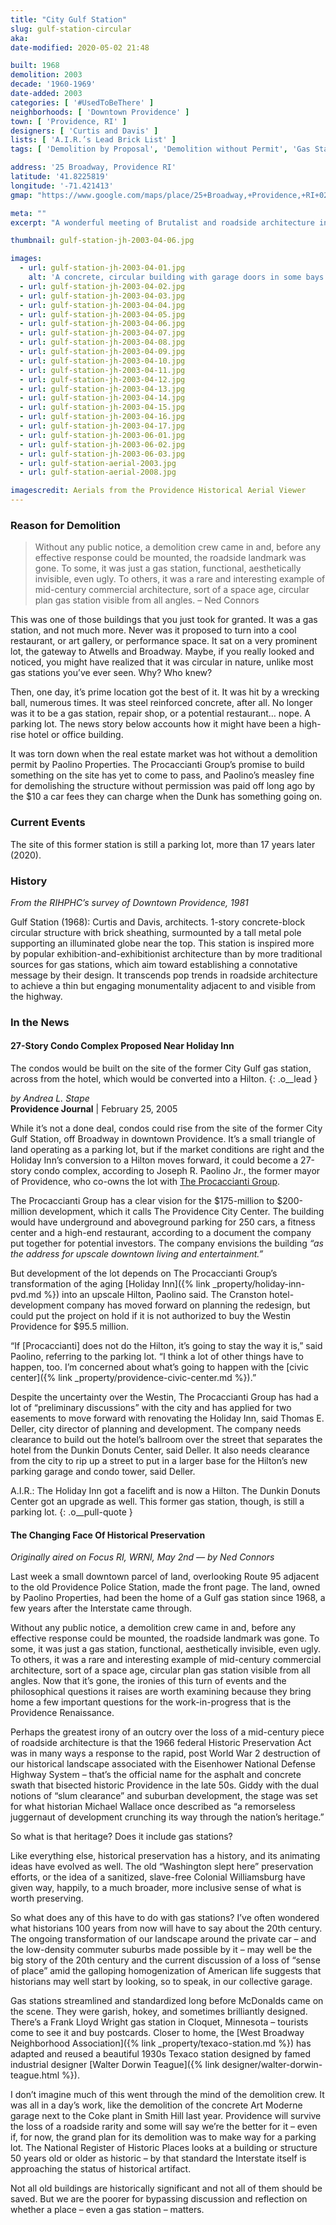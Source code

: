 ```yaml
---
title: "City Gulf Station"
slug: gulf-station-circular
aka: 
date-modified: 2020-05-02 21:48

built: 1968
demolition: 2003
decade: '1960-1969'
date-added: 2003
categories: [ '#UsedToBeThere' ]
neighborhoods: [ 'Downtown Providence' ]
town: [ 'Providence, RI' ]
designers: [ 'Curtis and Davis' ]
lists: [ 'A.I.R.’s Lead Brick List' ]
tags: [ 'Demolition by Proposal', 'Demolition without Permit', 'Gas Station & Auto Repair' ]

address: '25 Broadway, Providence RI'
latitude: '41.8225819'
longitude: '-71.421413'
gmap: "https://www.google.com/maps/place/25+Broadway,+Providence,+RI+02903/@41.8225819,-71.421413,17z/data=!3m1!4b1!4m5!3m4!1s0x89e4450d6deff1bf:0xec3808ece8748ce9!8m2!3d41.8225819!4d-71.4192243"

meta: ""
excerpt: "A wonderful meeting of Brutalist and roadside architecture in a striking circular floor plan that fit the location at the apex of Broadway and Atwells Avenue quite well."

thumbnail: gulf-station-jh-2003-04-06.jpg

images:
  - url: gulf-station-jh-2003-04-01.jpg
    alt: 'A concrete, circular building with garage doors in some bays and a commercial storefront in another. The flat roof overhung the main column of the building by a few feet, creating a low, flying saucer effect.'
  - url: gulf-station-jh-2003-04-02.jpg
  - url: gulf-station-jh-2003-04-03.jpg
  - url: gulf-station-jh-2003-04-04.jpg
  - url: gulf-station-jh-2003-04-05.jpg
  - url: gulf-station-jh-2003-04-06.jpg
  - url: gulf-station-jh-2003-04-07.jpg
  - url: gulf-station-jh-2003-04-08.jpg
  - url: gulf-station-jh-2003-04-09.jpg
  - url: gulf-station-jh-2003-04-10.jpg
  - url: gulf-station-jh-2003-04-11.jpg
  - url: gulf-station-jh-2003-04-12.jpg
  - url: gulf-station-jh-2003-04-13.jpg
  - url: gulf-station-jh-2003-04-14.jpg
  - url: gulf-station-jh-2003-04-15.jpg
  - url: gulf-station-jh-2003-04-16.jpg
  - url: gulf-station-jh-2003-04-17.jpg
  - url: gulf-station-jh-2003-06-01.jpg
  - url: gulf-station-jh-2003-06-02.jpg
  - url: gulf-station-jh-2003-06-03.jpg
  - url: gulf-station-aerial-2003.jpg
  - url: gulf-station-aerial-2008.jpg

imagescredit: Aerials from the Providence Historical Aerial Viewer
---
```


### Reason for Demolition

> Without any public notice, a demolition crew came in and, before any effective response could be mounted, the roadside landmark was gone. To some, it was just a gas station, functional, aesthetically invisible, even ugly. To others, it was a rare and interesting example of mid-century commercial architecture, sort of a space age, circular plan gas station visible from all angles. 
– Ned Connors

This was one of those buildings that you just took for granted. It was a gas station, and not much more. Never was it proposed to turn into a cool restaurant, or art gallery, or performance space. It sat on a very prominent lot, the gateway to Atwells and Broadway. Maybe, if you really looked and noticed, you might have realized that it was circular in nature, unlike most gas stations you’ve ever seen. Why? Who knew?

Then, one day, it’s prime location got the best of it. It was hit by a wrecking ball, numerous times. It was steel reinforced concrete, after all. No longer was it to be a gas station, repair shop, or a potential restaurant… nope. A parking lot. The news story below accounts how it might have been a high-rise hotel or office building. 

It was torn down when the real estate market was hot without a demolition permit by Paolino Properties. The Procaccianti Group’s promise to build something on the site has yet to come to pass, and Paolino’s measley fine for demolishing the structure without permission was paid off long ago by the $10 a car fees they can charge when the Dunk has something going on. 

### Current Events

The site of this former station is still a parking lot, more than 17 years later (2020). 

### History

_From the RIHPHC’s survey of Downtown Providence, 1981_

Gulf Station (1968): Curtis and Davis, architects. 1-story concrete-block circular structure with brick sheathing, surmounted by a tall metal pole supporting an illuminated globe near the top. This station is inspired more by popular exhibition-and-exhibitionist architecture than by more traditional sources for gas stations, which aim toward establishing a connotative message by their design. It transcends pop trends in roadside architecture to achieve a thin but engaging monumentality adjacent to and visible from the highway. 

### In the News

#### 27-Story Condo Complex Proposed Near Holiday Inn

The condos would be built on the site of the former City Gulf gas station, across from the hotel, which would be converted into a Hilton.
{: .o__lead }

_by Andrea L. Stape_  
**Providence Journal** | February 25, 2005

While it’s not a done deal, condos could rise from the site of the former City Gulf Station, off Broadway in downtown Providence. It’s a small triangle of land operating as a parking lot, but if the market conditions are right and the Holiday Inn’s conversion to a Hilton moves forward, it could become a 27-story condo complex, according to Joseph R. Paolino Jr., the former mayor of Providence, who co-owns the lot with [The Procaccianti Group](//www.procaccianti.com).

The Procaccianti Group has a clear vision for the $175-million to $200-million development, which it calls The Providence City Center. The building would have underground and aboveground parking for 250 cars, a fitness center and a high-end restaurant, according to a document the company put together for potential investors. The company envisions the building _“as the address for upscale downtown living and entertainment.”_

But development of the lot depends on The Procaccianti Group’s transformation of the aging [Holiday Inn]({% link _property/holiday-inn-pvd.md %}) into an upscale Hilton, Paolino said. The Cranston hotel-development company has moved forward on planning the redesign, but could put the project on hold if it is not authorized to buy the Westin Providence for $95.5 million.

“If [Procaccianti] does not do the Hilton, it’s going to stay the way it is,” said Paolino, referring to the parking lot. “I think a lot of other things have to happen, too. I’m concerned about what’s going to happen with the [civic center]({% link _property/providence-civic-center.md %}).”

Despite the uncertainty over the Westin, The Procaccianti Group has had a lot of “preliminary discussions” with the city and has applied for two easements to move forward with renovating the Holiday Inn, said Thomas E. Deller, city director of planning and development. The company needs clearance to build out the hotel’s ballroom over the street that separates the hotel from the Dunkin Donuts Center, said Deller. It also needs clearance from the city to rip up a street to put in a larger base for the Hilton’s new parking garage and condo tower, said Deller.

A.I.R.: The Holiday Inn got a facelift and is now a Hilton. The Dunkin Donuts Center got an upgrade as well. This former gas station, though, is still a parking lot.
{: .o__pull-quote }

#### The Changing Face Of Historical Preservation

_Originally aired on Focus RI, WRNI, May 2nd — by Ned Connors_

Last week a small downtown parcel of land, overlooking Route 95 adjacent to the old Providence Police Station, made the front page. The land, owned by Paolino Properties, had been the home of a Gulf gas station since 1968, a few years after the Interstate came through.

Without any public notice, a demolition crew came in and, before any effective response could be mounted, the roadside landmark was gone. To some, it was just a gas station, functional, aesthetically invisible, even ugly. To others, it was a rare and interesting example of mid-century commercial architecture, sort of a space age, circular plan gas station visible from all angles. Now that it’s gone, the ironies of this turn of events and the philosophical questions it raises are worth examining because they bring home a few important questions for the work-in-progress that is the Providence Renaissance.

Perhaps the greatest irony of an outcry over the loss of a mid-century piece of roadside architecture is that the 1966 federal Historic Preservation Act was in many ways a response to the rapid, post World War 2 destruction of our historical landscape associated with the Eisenhower National Defense Highway System – that’s the official name for the asphalt and concrete swath that bisected historic Providence in the late 50s. Giddy with the dual notions of “slum clearance” and suburban development, the stage was set for what historian Michael Wallace once described as “a remorseless juggernaut of development crunching its way through the nation’s heritage.”

So what is that heritage? Does it include gas stations?

Like everything else, historical preservation has a history, and its animating ideas have evolved as well. The old “Washington slept here” preservation efforts, or the idea of a sanitized, slave-free Colonial Williamsburg have given way, happily, to a much broader, more inclusive sense of what is worth preserving.

So what does any of this have to do with gas stations? I’ve often wondered what historians 100 years from now will have to say about the 20th century. The ongoing transformation of our landscape around the private car – and the low-density commuter suburbs made possible by it – may well be the big story of the 20th century and the current discussion of a loss of “sense of place” amid the galloping homogenization of American life suggests that historians may well start by looking, so to speak, in our collective garage.

Gas stations streamlined and standardized long before McDonalds came on the scene. They were garish, hokey, and sometimes brilliantly designed. There’s a Frank Lloyd Wright gas station in Cloquet, Minnesota – tourists come to see it and buy postcards. Closer to home, the [West Broadway Neighborhood Association]({% link _property/texaco-station.md %}) has adapted and reused a beautiful 1930s Texaco station designed by famed industrial designer [Walter Dorwin Teague]({% link designer/walter-dorwin-teague.html %}).

I don’t imagine much of this went through the mind of the demolition crew. It was all in a day’s work, like the demolition of the concrete Art Moderne garage next to the Coke plant in Smith Hill last year. Providence will survive the loss of a roadside rarity and some will say we’re the better for it – even if, for now, the grand plan for its demolition was to make way for a parking lot. The National Register of Historic Places looks at a building or structure 50 years old or older as historic – by that standard the Interstate itself is approaching the status of historical artifact.

Not all old buildings are historically significant and not all of them should be saved. But we are the poorer for bypassing discussion and reflection on whether a place – even a gas station – matters.
